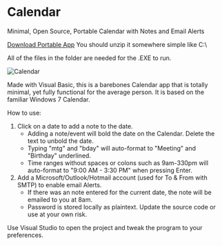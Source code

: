 # Calendar
Minimal, Open Source, Portable Calendar with Notes and Email Alerts

[Download Portable App](https://github.com/5aaa002d-8e7a-42e7-9514-c6019ef325a7) You should unzip it somewhere simple like C:\\

All of the files in the folder are needed for the .EXE to run.

![Calendar](https://github.com/escardel/Calendar/assets/39771493/ee3e6699-ac88-478b-ad29-a5ee1952c117)

Made with Visual Basic, this is a barebones Calendar app that is totally minimal, yet fully functional for the average person.  It is based on the familiar Windows 7 Calendar.

How to use:

1. Click on a date to add a note to the date.  
   * Adding a note/event will bold the date on the Calendar. Delete the text to unbold the date.
   * Typing "mtg" and "bday" will auto-format to "Meeting" and "Birthday" underlined.
   * Time ranges without spaces or colons such as 9am-330pm will auto-format to "9:00 AM - 3:30 PM" when pressing Enter.
2. Add a Microsoft/Outlook/Hotmail account (used for To & From with SMTP) to enable email Alerts.
   * If there was an note entered for the current date, the note will be emailed to you at 8am.
   * Password is stored locally as plaintext. Update the source code or use at your own risk.  

Use Visual Studio to open the project and tweak the program to your preferences.
